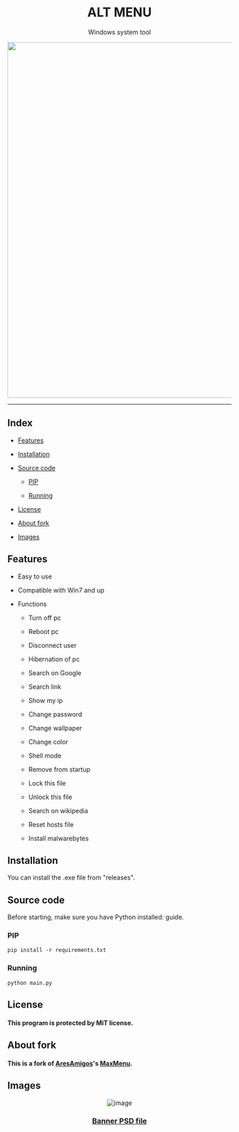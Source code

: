 <div align="center">
  <h1>ALT MENU</h1>
  <p>Windows system tool</p>
  <img src="https://user-images.githubusercontent.com/76649588/200175486-e2d8fd40-cb74-487a-97df-5c955e7107c3.png" width=800px>
</div>

---

## Index

- [Features](#features)

- [Installation](#installation)

- [Source code](#source-code)
  
  - [PIP](#pip)
  
  - [Running](#running)

- [License](#license)

- [About fork](#about-fork)

- [Images](#image)

## Features

- Easy to use

- Compatible with Win7 and up

- Functions
  
  - Turn off pc
  
  - Reboot pc
  
  - Disconnect user
  
  - Hibernation of pc
  
  - Search on Google
  
  - Search link
  
  - Show my ip
  
  - Change password
  
  - Change wallpaper
  
  - Change color
  
  - Shell mode
  
  - Remove from startup
  
  - Lock this file
  
  - Unlock this file
  
  - Search on wikipedia
  
  - Reset hosts file
  
  - Install malwarebytes

## Installation

You can install the .exe file from "releases". 

## Source code

Before starting, make sure you have Python installed: guide.

### PIP

```batch
pip install -r requirements.txt
```

### Running

```batch
python main.py
```

## License

#### This program is protected by MiT license.



## About fork

#### This is a fork of [AresAmigos](https://github.com/AresAmigos)'s [MaxMenu](https://github.com/AresAmigos/MaxMenu).



## Images

<div align="center">

  ![image](https://user-images.githubusercontent.com/76649588/200168527-37009d7f-ccb0-41dc-86cb-108d09a1ee11.png)
  ### [Banner PSD file](.img/altmenu.psd)

</div>
